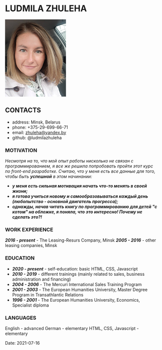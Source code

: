 # LUDMILA ZHULEHA

![photo](photo.png)

## CONTACTS

* address: Minsk, Belarus
* phone: +375-29-699-66-71  
* email: <zhuleha@yandex.by>
* github: @ludmilazhuleha

### MOTIVATION

*Несмотря на то, что мой опыт работы нисколько не связан с программированием, я все же решила попробовать пройти этот курс по front-end разработке. Считаю, что у меня есть все данные для того, чтобы быть **успешной** в этом начинании:*

* ***у меня есть сильная мотивация начать что-то менять в своей жизни;***
* ***я готова учиться новому и самообразовываться каждый день (любопытство - основной двигатель прогресса);***
* ***однажды, начав читать книгу по программированию для детей "с котом" на обложке, я поняла, что это интересно! Почему не сделать это?!***

### WORK EXPERIENCE

***2016 - present*** - The Leasing-Resurs Company, Minsk
***2005 - 2016*** - other leasing companies, Minsk

### EDUCATION

* ***2020 - present*** - self-education: basic HTML, CSS, Javascript
* ***2010 - 2019*** - different trainings (mainly related to sales, business administration and financing)
* ***2004 - 2006*** - The Mercuri International Sales Training Program
* ***2001 - 2003*** - The European Humanities University, Master Degree Program in Transathlantic Relations
* ***1996 - 2001*** - The European Humanities University, Economics, Specialist diploma

### LANGUAGES

English - advanced
German - elementary
HTML, CSS, Javascript - elementary

Date: 2021-07-16
